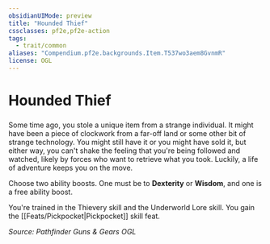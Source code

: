 ```yaml
---
obsidianUIMode: preview
title: "Hounded Thief"
cssclasses: pf2e,pf2e-action
tags:
  - trait/common
aliases: "Compendium.pf2e.backgrounds.Item.T537wo3aem8GvnmR"
license: OGL
---
```

# Hounded Thief

### 






Some time ago, you stole a unique item from a strange individual. It might have been a piece of clockwork from a far-off land or some other bit of strange technology. You might still have it or you might have sold it, but either way, you can't shake the feeling that you're being followed and watched, likely by forces who want to retrieve what you took. Luckily, a life of adventure keeps you on the move.

Choose two ability boosts. One must be to **Dexterity** or **Wisdom**, and one is a free ability boost.

You're trained in the Thievery skill and the Underworld Lore skill. You gain the [[Feats/Pickpocket|Pickpocket]] skill feat.

*Source: Pathfinder Guns & Gears*
*OGL*